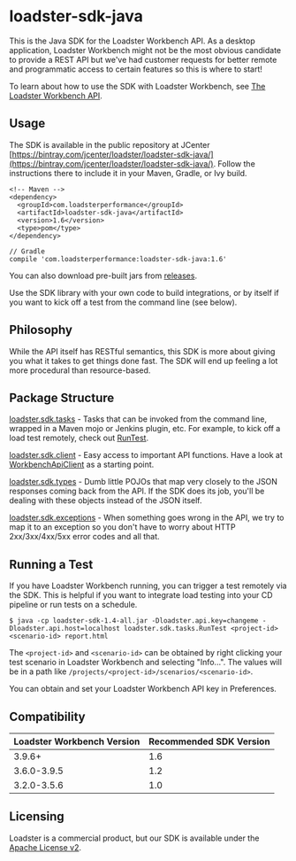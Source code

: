 loadster-sdk-java
=================

This is the Java SDK for the Loadster Workbench API. As a desktop application, Loadster Workbench might not be the most obvious candidate to provide a REST API but we've had customer requests for better remote and programmatic access to certain features so this is where to start!

To learn about how to use the SDK with Loadster Workbench, see [The Loadster Workbench API](http://www.loadsterperformance.com/documentation/api/).

Usage
-----
The SDK is available in the public repository at JCenter [https://bintray.com/jcenter/loadster/loadster-sdk-java/](https://bintray.com/jcenter/loadster/loadster-sdk-java/). Follow the instructions there to include it in your Maven, Gradle, or Ivy build.

```
<!-- Maven -->
<dependency>
  <groupId>com.loadsterperformance</groupId>
  <artifactId>loadster-sdk-java</artifactId>
  <version>1.6</version>
  <type>pom</type>
</dependency>

// Gradle
compile 'com.loadsterperformance:loadster-sdk-java:1.6'
```

You can also download pre-built jars from [releases](https://github.com/loadster/loadster-sdk-java/releases).

Use the SDK library with your own code to build integrations, or by itself if you want to kick off a test from the command line (see below).

Philosophy
----------
While the API itself has RESTful semantics, this SDK is more about giving you what it takes to get things done fast. The SDK will end up feeling a lot more procedural than resource-based.

Package Structure
-----------------
[loadster.sdk.tasks](src/main/java/loadster/sdk/tasks) - Tasks that can be invoked from the command line, wrapped in a Maven mojo or Jenkins plugin, etc. For example, to kick off a load test remotely, check out [RunTest](src/main/java/loadster/sdk/tasks/RunTest.java).

[loadster.sdk.client](src/main/java/loadster/sdk/client) - Easy access to important API functions. Have a look at [WorkbenchApiClient](src/main/java/loadster/sdk/client/WorkbenchApiClient.java) as a starting point.

[loadster.sdk.types](src/main/java/loadster/sdk/types) - Dumb little POJOs that map very closely to the JSON responses coming back from the API. If the SDK does its job, you'll be dealing with these objects instead of the JSON itself.

[loadster.sdk.exceptions](src/main/java/loadster/sdk/exceptions) - When something goes wrong in the API, we try to map it to an exception so you don't have to worry about HTTP 2xx/3xx/4xx/5xx error codes and all that.

Running a Test
--------------

If you have Loadster Workbench running, you can trigger a test remotely via the SDK. This is helpful if you want to integrate load testing into your CD pipeline or run tests on a schedule.

```
$ java -cp loadster-sdk-1.4-all.jar -Dloadster.api.key=changeme -Dloadster.api.host=localhost loadster.sdk.tasks.RunTest <project-id> <scenario-id> report.html
```

The ```<project-id>``` and ```<scenario-id>``` can be obtained by right clicking your test scenario in Loadster Workbench and selecting "Info...". The values will be in a path like ```/projects/<project-id>/scenarios/<scenario-id>```.

You can obtain and set your Loadster Workbench API key in Preferences.

Compatibility
-------------

| Loadster Workbench Version | Recommended SDK Version |
| -------------------------- | ----------------------- |
| 3.9.6+                     | 1.6                     |
| 3.6.0-3.9.5                | 1.2                     |
| 3.2.0-3.5.6                | 1.0                     |

Licensing
---------
Loadster is a commercial product, but our SDK is available under the [Apache License v2](LICENSE).
